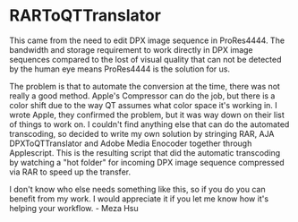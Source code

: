 # RARToQTTranslator
This came from the need to edit DPX image sequence in ProRes4444. The bandwidth and storage requirement to work directly in DPX image sequences compared to the lost of visual quality that can not be detected by the human eye means ProRes4444 is the solution for us.

The problem is that to automate the conversion at the time, there was not really a good method. Apple's Compressor can do the job, but there is a color shift due to the way QT assumes what color space it's working in.  I wrote Apple, they confirmed the problem, but it was way down on their list of things to work on. I couldn't find anything else that can do the automated transcoding, so decided to write my own solution by stringing RAR, AJA DPXToQTTranslator and Adobe Media Enocoder together through Applescript. This is the resulting script that did the automatic transcoding by watching a "hot folder" for incoming DPX image sequence compressed via RAR to speed up the transfer.

I don't know who else needs something like this, so if you do you can benefit from my work. I would appreciate it if you let me know how it's helping your workflow. - Meza Hsu

